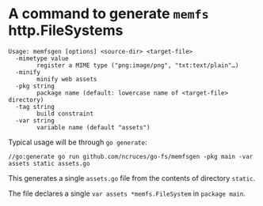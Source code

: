 # A command to generate `memfs` http.FileSystems

```
Usage: memfsgen [options] <source-dir> <target-file>
  -mimetype value
        register a MIME type ("png:image/png", "txt:text/plain"…)
  -minify
        minify web assets
  -pkg string
        package name (default: lowercase name of <target-file> directory)
  -tag string
        build constraint
  -var string
        variable name (default "assets")
```

Typical usage will be through `go generate`:
```
//go:generate go run github.com/ncruces/go-fs/memfsgen -pkg main -var assets static assets.go
```

This generates a single `assets.go` file from the contents of directory `static`.

The file declares a single `var assets *memfs.FileSystem` in `package main`.
